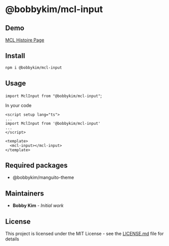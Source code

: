 # @bobbykim/mcl-input

## Demo

[MCL Histoire Page](https://manguito-component-library.vercel.app/story/src-stories-components-input-input-story-vue?variantId=src-stories-components-input-input-story-vue-0)

## Install

```sh
npm i @bobbykim/mcl-input
```

## Usage

`import MclInput from "@bobbykim/mcl-input"`;

In your code

```vue
<script setup lang="ts">
...
import MclInput from '@bobbykim/mcl-input'
...
</script>

<template>
  <mcl-input></mcl-input>
</template>
```

## Required packages

- @bobbykim/manguito-theme

## Maintainers

- **Bobby Kim** - _Initial work_

## License

This project is licensed under the MIT License - see the [LICENSE.md](./LICENSE.md) file for details
